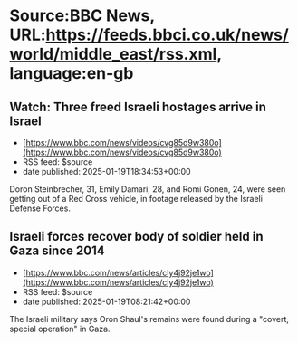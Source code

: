 # Source:BBC News, URL:https://feeds.bbci.co.uk/news/world/middle_east/rss.xml, language:en-gb

## Watch: Three freed Israeli hostages arrive in Israel
 - [https://www.bbc.com/news/videos/cvg85d9w380o](https://www.bbc.com/news/videos/cvg85d9w380o)
 - RSS feed: $source
 - date published: 2025-01-19T18:34:53+00:00

Doron Steinbrecher, 31, Emily Damari, 28, and Romi Gonen, 24, were seen getting out of a Red Cross vehicle, in footage released by the Israeli Defense Forces.

## Israeli forces recover body of soldier held in Gaza since 2014
 - [https://www.bbc.com/news/articles/cly4j92je1wo](https://www.bbc.com/news/articles/cly4j92je1wo)
 - RSS feed: $source
 - date published: 2025-01-19T08:21:42+00:00

The Israeli military says Oron Shaul's remains were found during a "covert, special operation" in Gaza.

